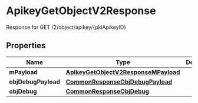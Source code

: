 

# ApikeyGetObjectV2Response

Response for GET /2/object/apikey/{pkiApikeyID}

## Properties

| Name | Type | Description | Notes |
|------------ | ------------- | ------------- | -------------|
|**mPayload** | [**ApikeyGetObjectV2ResponseMPayload**](ApikeyGetObjectV2ResponseMPayload.md) |  |  |
|**objDebugPayload** | [**CommonResponseObjDebugPayload**](CommonResponseObjDebugPayload.md) |  |  [optional] |
|**objDebug** | [**CommonResponseObjDebug**](CommonResponseObjDebug.md) |  |  [optional] |




